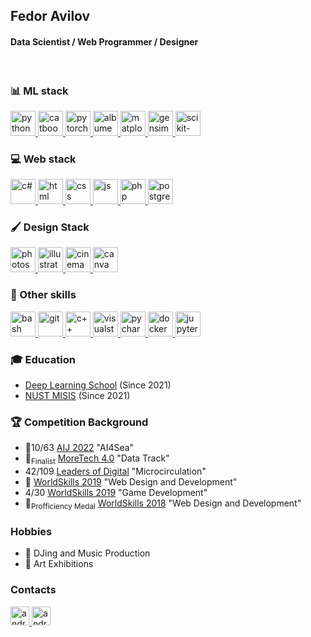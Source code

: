 ## Fedor Avilov
#### Data Scientist / Web Programmer / Designer 
</br>


### 📊 ML stack
<p align="left"> 
  <a href="https://www.python.org" target="_blank"> 
    <img src="https://upload.wikimedia.org/wikipedia/commons/thumb/c/c3/Python-logo-notext.svg/1200px-Python-logo-notext.svg.png" alt="python" height="40"/>
  </a>
  <a href="https://catboost.ai/" target="_blank"> 
    <img src="https://upload.wikimedia.org/wikipedia/commons/c/cc/CatBoostLogo.png" alt="catboost" height="40"/>
  </a>
  <a href="https://pytorch.org" target="_blank"> 
    <img src="https://pytorch.org/assets/images/pytorch-logo.png" alt="pytorch" height="40"/>
  </a>
  
  <a href="https://albumentations.ai" target="_blank"> 
    <img src="https://albumentations.ai/assets/img/custom/albumentations_logo.png" alt="albumentations" height="40"/>
  </a>
  
  <a href="https://matplotlib.org/" target="_blank"> 
    <img src="https://upload.wikimedia.org/wikipedia/commons/thumb/8/84/Matplotlib_icon.svg/1024px-Matplotlib_icon.svg.png" alt="matplotlib" height="40"/>
  </a>
  
  <a href="https://github.com/RaRe-Technologies/gensim" target="_blank"> 
    <img src="https://camo.githubusercontent.com/0af679e0f4bfdd38ebbf1065bfe04f8f4e23cafff24df48b9883bbbb9413ff08/687474703a2f2f726172652d746563686e6f6c6f676965732e636f6d2f77702d636f6e74656e742f75706c6f6164732f323031362f30322f726172655f696d6167655f6f6e6c792e706e67" alt="gensim" height="40"/>
  </a>
   </a>
    <a href="https://scikit-learn.org/" target="_blank"> 
    <img src="https://user-images.githubusercontent.com/45824858/195587674-cf6e52ac-e9d9-49fb-9b12-90c4f8129802.png" alt="scikit-learn" height="40"/>
  </a>
</p>


### 💻 Web stack

<p align="left"> 
  
  <a href="https://docs.microsoft.com/ru-ru/dotnet/csharp/" target="_blank"> 
    <img src="https://static.wikia.nocookie.net/wikies/images/4/43/Logo-csharp.png/revision/latest?cb=20180617092325&path-prefix=ru" alt="c#" height="40"/>
  </a>
  
  <a href="https://ru.wikipedia.org/wiki/HTML" target="_blank"> 
    <img src="https://upload.wikimedia.org/wikipedia/commons/thumb/3/38/HTML5_Badge.svg/2048px-HTML5_Badge.svg.png" alt="html" height="40"/>
  </a>

  <a href="https://ru.wikipedia.org/wiki/CSS" target="_blank"> 
    <img src="https://upload.wikimedia.org/wikipedia/commons/thumb/6/62/CSS3_logo.svg/2048px-CSS3_logo.svg.png" alt="css" height="40"/>
  </a>
  
  <a href="https://ru.wikipedia.org/wiki/CSS" target="_blank"> 
    <img src="https://upload.wikimedia.org/wikipedia/commons/thumb/9/99/Unofficial_JavaScript_logo_2.svg/1024px-Unofficial_JavaScript_logo_2.svg.png" alt="js" height="40"/>
  </a>

  <a href="https://www.php.net" target="_blank"> 
    <img src="https://upload.wikimedia.org/wikipedia/commons/thumb/2/27/PHP-logo.svg/1920px-PHP-logo.svg.png" alt="php" height="40"/>
  </a>
  
  <a href="https://www.postgresql.org" target="_blank"> 
    <img src="https://upload.wikimedia.org/wikipedia/commons/thumb/2/29/Postgresql_elephant.svg/1200px-Postgresql_elephant.svg.png" alt="postgresql" height="40"/>
  </a>
  
</p>

### 🖌️ Design Stack
<p align="left"> 
  <a href="https://www.adobe.com/ru/products/photoshop.html" target="_blank"> 
    <img src="https://upload.wikimedia.org/wikipedia/commons/thumb/a/af/Adobe_Photoshop_CC_icon.svg/1024px-Adobe_Photoshop_CC_icon.svg.png" alt="photoshop" height="40"/>
  </a>
  
  <a href="http://www.adobe.com/ru/products/illustrator/" target="_blank"> 
    <img src="https://upload.wikimedia.org/wikipedia/commons/thumb/f/fb/Adobe_Illustrator_CC_icon.svg/1024px-Adobe_Illustrator_CC_icon.svg.png" alt="illustrator" height="40"/>
  </a>
  
  <a href="https://www.maxon.net/en/products/cinema-4d/overview/" target="_blank"> 
    <img src="https://user-images.githubusercontent.com/45824858/191867300-59f55ade-a85a-4aba-b331-0cd1d78b012c.png" alt="cinema4d" height="40"/>
  </a>

  <a href="https://canva.com/" target="_blank"> 
    <img src="https://upload.wikimedia.org/wikipedia/commons/7/74/Canva_logo.png" alt="canva" height="40"/>
  </a>

</p>


### 🔧 Other skills
<p>
  <a href="https://ru.wikipedia.org/wiki/Bash" target="_blank"> 
    <img src="https://upload.wikimedia.org/wikipedia/commons/thumb/4/4b/Bash_Logo_Colored.svg/1200px-Bash_Logo_Colored.svg.png" alt="bash" height="40"/>
  </a>
  
  <a href="https://git-scm.com/doc" target="_blank"> 
    <img src="https://git-scm.com/images/logos/downloads/Git-Icon-1788C.png" alt="git" height="40"/>
  </a>
  
  <a href="https://isocpp.org/" target="_blank"> 
    <img src="https://upload.wikimedia.org/wikipedia/commons/thumb/1/18/ISO_C%2B%2B_Logo.svg/1200px-ISO_C%2B%2B_Logo.svg.png" alt="c++" height="40"/>
  </a>
  
  <a href="https://visualstudio.microsoft.com/" target="_blank"> 
    <img src="https://upload.wikimedia.org/wikipedia/commons/thumb/5/59/Visual_Studio_Icon_2019.svg/512px-Visual_Studio_Icon_2019.svg.png" alt="visualstudio" height="40"/>
  </a>
  
  <a href="https://www.jetbrains.com/pycharm/" target="_blank"> 
    <img src="https://upload.wikimedia.org/wikipedia/commons/thumb/1/1d/PyCharm_Icon.svg/512px-PyCharm_Icon.svg.png?20200803065702" alt="pycharm" height="40"/>
  </a>
  
  <a href="https://www.docker.com/" target="_blank"> 
    <img src="https://cdn-icons-png.flaticon.com/512/5969/5969059.png" alt="docker" height="40"/>
  </a>
  
  <a href="https://jupyter.org/hub" target="_blank"> 
    <img src="https://jupyter.org/assets/homepage/hublogo.svg" alt="jupyter-hub" height="40"/>
  </a>
  
</p>

### 🎓 Education

* [Deep Learning School](https://mipt.ru/science/labs/innovation/projects/deep_learning_school) (Since 2021)
* [NUST MISIS](https://en.misis.ru) (Since 2021)

### 🏆 Competition Background
* 🥈10/63 [AIJ 2022](https://dsworks.ru) "AI4Sea"
* 🥇<sub>Finalist</sub> [MoreTech 4.0](https://moretech.vtb.ru) "Data Track"
* 42/109 [Leaders of Digital](https://lk.hacks-ai.ru/758465/) "Microcirculation"
* 🥇 [WorldSkills 2019](https://worldskills.ru) "Web Design and Development"
* 4/30 [WorldSkills 2019](https://worldskills.ru) "Game Development"
* 🥇<sub>Profficiency Medal</sub> [WorldSkills 2018](https://worldskills.ru) "Web Design and Development"

### Hobbies
* 🎹 DJing and Music Production
* 🎨 Art Exhibitions

### Contacts
<p align="left"> 
  <a href="https://t.me/shockless" target="_blank"> 
    <img src="https://upload.wikimedia.org/wikipedia/commons/thumb/8/82/Telegram_logo.svg/1024px-Telegram_logo.svg.png" alt="android" width="30" height="30"/> 
  </a>
  <a href="https://www.instagram.com/shockless/" target="_blank"> 
    <img src="https://upload.wikimedia.org/wikipedia/commons/thumb/e/e7/Instagram_logo_2016.svg/800px-Instagram_logo_2016.svg.png" alt="android" width="30" height="30"/>
  </a>
</p>
